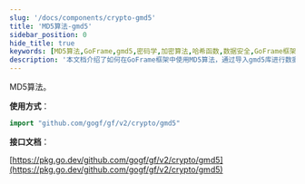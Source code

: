 ```yaml
---
slug: '/docs/components/crypto-gmd5'
title: 'MD5算法-gmd5'
sidebar_position: 0
hide_title: true
keywords: [MD5算法,GoFrame,gmd5,密码学,加密算法,哈希函数,数据安全,GoFrame框架,GoFrame加密,Go开发]
description: '本文档介绍了如何在GoFrame框架中使用MD5算法，通过导入gmd5库进行数据加密。MD5是一种常用的哈希函数，用于保证数据的完整性和安全性。在GoFrame中可以方便地对数据进行MD5加密，实现简单且高效的数据安全保护。'
---
```


MD5算法。

**使用方式**：

```go
import "github.com/gogf/gf/v2/crypto/gmd5"
```

**接口文档**：

[https://pkg.go.dev/github.com/gogf/gf/v2/crypto/gmd5](https://pkg.go.dev/github.com/gogf/gf/v2/crypto/gmd5)